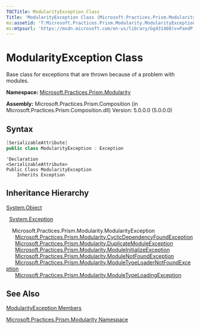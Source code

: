 ```yaml
---
TOCTitle: ModularityException Class
Title: 'ModularityException Class (Microsoft.Practices.Prism.Modularity)'
ms:assetid: 'T:Microsoft.Practices.Prism.Modularity.ModularityException'
ms:mtpsurl: 'https://msdn.microsoft.com/en-us/library/Gg431488(v=PandP.50)'
---
```



# ModularityException Class


Base class for exceptions that are thrown because of a problem with modules.

**Namespace:** [Microsoft.Practices.Prism.Modularity](https://msdn.microsoft.com/en-us/library/microsoft.practices.prism.modularity(v=pandp.50).aspx)

**Assembly:** Microsoft.Practices.Prism.Composition (in Microsoft.Practices.Prism.Composition.dll) Version: 5.0.0.0 (5.0.0.0)

## Syntax

```c#
[SerializableAttribute]
public class ModularityException : Exception
```
```VB
'Declaration
<SerializableAttribute>
Public Class ModularityException
	Inherits Exception
```

## Inheritance Hierarchy


[System.Object](http://msdn2.microsoft.com/en-us/library/e5kfa45b)

  [System.Exception](http://msdn2.microsoft.com/en-us/library/c18k6c59)

    Microsoft.Practices.Prism.Modularity.ModularityException
      [Microsoft.Practices.Prism.Modularity.CyclicDependencyFoundException](https://msdn.microsoft.com/en-us/library/microsoft.practices.prism.modularity.cyclicdependencyfoundexception(v=pandp.50).aspx)
      [Microsoft.Practices.Prism.Modularity.DuplicateModuleException](https://msdn.microsoft.com/en-us/library/microsoft.practices.prism.modularity.duplicatemoduleexception(v=pandp.50).aspx)
      [Microsoft.Practices.Prism.Modularity.ModuleInitializeException](https://msdn.microsoft.com/en-us/library/microsoft.practices.prism.modularity.moduleinitializeexception(v=pandp.50).aspx)
      [Microsoft.Practices.Prism.Modularity.ModuleNotFoundException](https://msdn.microsoft.com/en-us/library/microsoft.practices.prism.modularity.modulenotfoundexception(v=pandp.50).aspx)
      [Microsoft.Practices.Prism.Modularity.ModuleTypeLoaderNotFoundException](https://msdn.microsoft.com/en-us/library/microsoft.practices.prism.modularity.moduletypeloadernotfoundexception(v=pandp.50).aspx)
      [Microsoft.Practices.Prism.Modularity.ModuleTypeLoadingException](https://msdn.microsoft.com/en-us/library/microsoft.practices.prism.modularity.moduletypeloadingexception(v=pandp.50).aspx)

## See Also

[ModularityException Members](https://msdn.microsoft.com/en-us/library/microsoft.practices.prism.modularity.modularityexception_members(v=pandp.50).aspx)

[Microsoft.Practices.Prism.Modularity Namespace](https://msdn.microsoft.com/en-us/library/microsoft.practices.prism.modularity(v=pandp.50).aspx)
